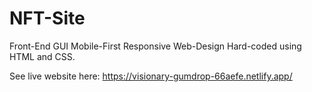 # NFT-Site
Front-End GUI Mobile-First Responsive Web-Design
Hard-coded using HTML and CSS.

See live website here: https://visionary-gumdrop-66aefe.netlify.app/
